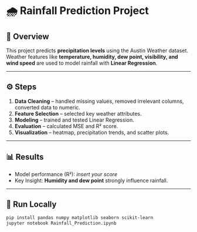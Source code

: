 # 🌧️ Rainfall Prediction Project

## 📌 Overview
This project predicts **precipitation levels** using the Austin Weather dataset.  
Weather features like **temperature, humidity, dew point, visibility, and wind speed** are used to model rainfall with **Linear Regression**.

---

## ⚙️ Steps
1. **Data Cleaning** – handled missing values, removed irrelevant columns, converted data to numeric.  
2. **Feature Selection** – selected key weather attributes.  
3. **Modeling** – trained and tested Linear Regression.  
4. **Evaluation** – calculated MSE and R² score.  
5. **Visualization** – heatmap, precipitation trends, and scatter plots.  

---

## 📊 Results
- Model performance (R²): *insert your score*  
- Key Insight: **Humidity and dew point** strongly influence rainfall.  

---

## 🚀 Run Locally
```bash
pip install pandas numpy matplotlib seaborn scikit-learn
jupyter notebook Rainfall_Prediction.ipynb
